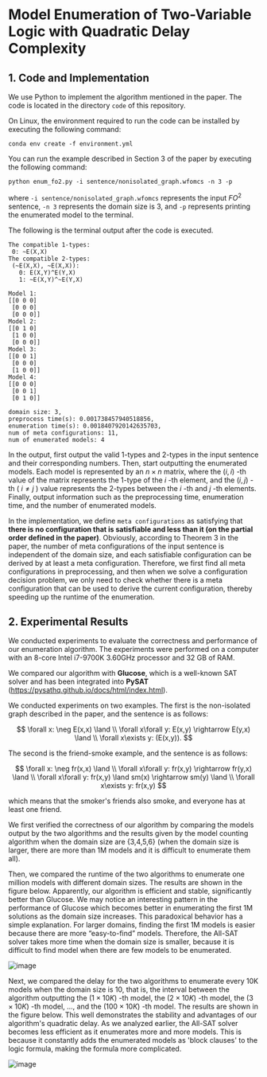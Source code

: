 # Model Enumeration of Two-Variable Logic with Quadratic Delay Complexity




## 1. Code and Implementation
We use Python to implement the algorithm mentioned in the paper. The code is located in the directory `code` of this repository.

On Linux, the environment required to run the code can be installed by executing the following command:

`conda env create -f environment.yml`

You can run the example described in Section 3 of the paper by executing the following command:

`python enum_fo2.py -i sentence/nonisolated_graph.wfomcs -n 3 -p`

where `-i sentence/nonisolated_graph.wfomcs` represents the input $FO^2$ sentence, `-n 3` represents the domain size is 3, and `-p` represents printing the enumerated model to the terminal.

The following is the terminal output after the code is executed.

```
The compatible 1-types:
 0: ~E(X,X)
The compatible 2-types:
 (~E(X,X), ~E(X,X)):
   0: E(X,Y)^E(Y,X)
   1: ~E(X,Y)^~E(Y,X)

Model 1:
[[0 0 0]
 [0 0 0]
 [0 0 0]]
Model 2:
[[0 1 0]
 [1 0 0]
 [0 0 0]]
Model 3:
[[0 0 1]
 [0 0 0]
 [1 0 0]]
Model 4:
[[0 0 0]
 [0 0 1]
 [0 1 0]]

domain size: 3,
preprocess time(s): 0.001738457940518856,
enumeration time(s): 0.0018407920142635703,
num of meta configurations: 11,
num of enumerated models: 4
```
In the output, first output the valid 1-types and 2-types in the input sentence and their corresponding numbers. 
Then, start outputting the enumerated models. Each model is represented by an $n\times n$ matrix, where the $(i,i)$ -th value of the matrix represents the 1-type of the $i$ -th element, and the $(i,j)$ -th ( $i\neq j$ ) value represents the 2-types between the $i$ -th and $j$ -th elements.
Finally, output information such as the preprocessing time, enumeration time, and the number of enumerated models.

In the implementation, we define `meta configurations` as satisfying that **there is no configuration that is satisfiable and less than it (on the partial order defined in the paper)**.
Obviously, according to Theorem 3 in the paper, the number of meta configurations of the input sentence is independent of the domain size, and each satisfiable configuration can be derived by at least a meta configuration.
Therefore, we first find all meta configurations in preprocessing, and then when we solve a configuration decision problem, we only need to check whether there is a meta configuration that can be used to derive the current configuration, thereby speeding up the runtime of the enumeration. 

## 2. Experimental Results

We conducted experiments to evaluate the correctness and performance of our enumeration algorithm.
The experiments were performed on a computer with an 8-core Intel i7-9700K 3.60GHz processor and 32 GB of RAM.

We compared our algorithm with **Glucose**, which is a well-known SAT solver and has been integrated into **PySAT** (https://pysathq.github.io/docs/html/index.html).

We conducted experiments on two examples.
The first is the non-isolated graph described in the paper, and the sentence is as follows:

$$
\forall x: \neg E(x,x) \land \\
\forall x\forall y: E(x,y) \rightarrow E(y,x) \land \\
\forall x\exists y: (E(x,y)).
$$

The second is the friend-smoke example, and the sentence is as follows:

$$
\forall x: \neg fr(x,x) \land \\
\forall x\forall y: fr(x,y) \rightarrow fr(y,x) \land \\
\forall x\forall y: fr(x,y) \land sm(x) \rightarrow sm(y) \land \\
\forall x\exists y: fr(x,y)
$$

which means that the smoker's friends also smoke, and everyone has at least one friend.

We first verified the correctness of our algorithm by comparing the models output by the two algorithms and the results given by the model counting algorithm when the domain size are {3,4,5,6} (when the domain size is larger, there are more than 1M models and it is difficult to enumerate them all).

Then, we compared the runtime of the two algorithms to enumerate one million models with different domain sizes. The results are shown in the figure below.
Apparently, our algorithm is efficient and stable, significantly better than Glucose.
We may notice an interesting pattern in the performance of Glucose which becomes better in enumerating the first 1M solutions as the domain size increases. This paradoxical behavior has a simple explanation. 
For larger domains, finding the first 1M models is easier because there are more “easy-to-find” models.
Therefore, the All-SAT solver takes more time when the domain size is smaller, because it is difficult to find model when there are few models to be enumerated.

![image](https://anonymous.4open.science/r/enum_fo2/results/runtime.jpg)


Next, we compared the delay for the two algorithms to enumerate every 10K models when the domain size is 10, that is, the interval between the algorithm outputting the $(1\times 10K)$ -th model, the $(2\times 10K)$ -th model, the $(3\times 10K)$ -th model, ..., and the $(100\times 10K)$ -th model.
The results are shown in the figure below.
This well demonstrates the stability and advantages of our algorithm's quadratic delay.
As we analyzed earlier, the All-SAT solver becomes less efficient as it enumerates more and more models. This is because it constantly adds the enumerated models as 'block clauses' to the logic formula, making the formula more complicated.

![image](https://anonymous.4open.science/r/enum_fo2/results/delay.jpg)
